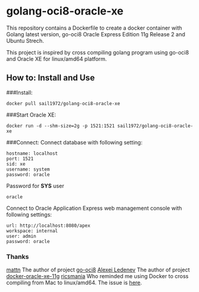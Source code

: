 golang-oci8-oracle-xe
=====================

This repository contains a Dockerfile to create a docker container with Golang latest version, go-oci8 Oracle Express Edition 11g Release 2 and Ubuntu Strech.

This project is inspired by cross compiling golang program using go-oci8 and Oracle XE for linux/amd64 platform.

## How to: Install and Use

###Install:

```
docker pull sail1972/golang-oci8-oracle-xe
```
###Start Oracle XE:

```
docker run -d --shm-size=2g -p 1521:1521 sail1972/golang-oci8-oracle-xe
```

###Connect:
Connect database with following setting:
```
hostname: localhost
port: 1521
sid: xe
username: system
password: oracle
```

Password for **SYS** user
```
oracle
```

Connect to Oracle Application Express web management console with following settings:
```
url: http://localhost:8080/apex
workspace: internal
user: admin
password: oracle
```

### Thanks

[mattn](https://github.com/mattn) The author of project [go-oci8](https://github.com/mattn/go-oci8)
[Alexei Ledenev](https://github.com/alexei-led) The author of project [docker-oracle-xe-11g](https://hub.docker.com/r/alexeiled/docker-oracle-xe-11g/)
[ricsmania](https://github.com/ricsmania) Who reminded me using Docker to cross compiling from Mac to linux/amd64. The issue is [here](https://github.com/mattn/go-oci8/issues/84).
